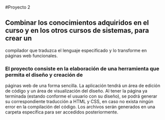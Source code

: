 #Proyecto 2
## Combinar los conocimientos adquiridos en el curso y en los otros cursos de sistemas, para crear un 
compilador que traduzca el lenguaje especificado y lo transforme en páginas web funcionales.
### El proyecto consiste en la elaboración de una herramienta que permita el diseño y creación de 
páginas web de una forma sencilla. La aplicación tendrá un área de edición de código y un área 
de visualización del diseño. 
Al tener la página ya terminada (estando conforme el usuario con su diseño), se podrá generar su 
correspondiente traducción a HTML y CSS, en caso no exista ningún error en la compilación del 
código. Los archivos serán generados en una carpeta específica para ser accedidos posteriormente.
